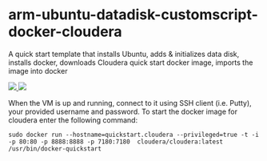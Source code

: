 # arm-ubuntu-datadisk-customscript-docker-cloudera
A quick start template that installs Ubuntu, adds &amp; initializes data disk, installs docker, downloads Cloudera quick start docker image, imports the image into docker

<a href="https://portal.azure.com/#create/Microsoft.Template/uri/https%3A%2F%2Fraw.githubusercontent.com%2Fastaykov%2Farm-ubuntu-datadisk-customscript-docker-cloudera%2Fmaster%2Fazuredeploy.json" target="_blank">
    <img src="http://azuredeploy.net/deploybutton.png"/>
</a>

<a href="http://armviz.io/#/?load=https%3A%2F%2Fraw.githubusercontent.com%2Fastaykov%2Farm-ubuntu-datadisk-customscript-docker-cloudera%2Fmaster%2Fazuredeploy.json" target="_blank">
    <img src="http://armviz.io/visualizebutton.png"/>
</a>

When the VM is up and running, connect to it using SSH client (i.e. Putty), your provided username and password.
To start the docker image for cloudera enter the following command:
```
sudo docker run --hostname=quickstart.cloudera --privileged=true -t -i -p 80:80 -p 8888:8888 -p 7180:7180  cloudera/cloudera:latest /usr/bin/docker-quickstart
```